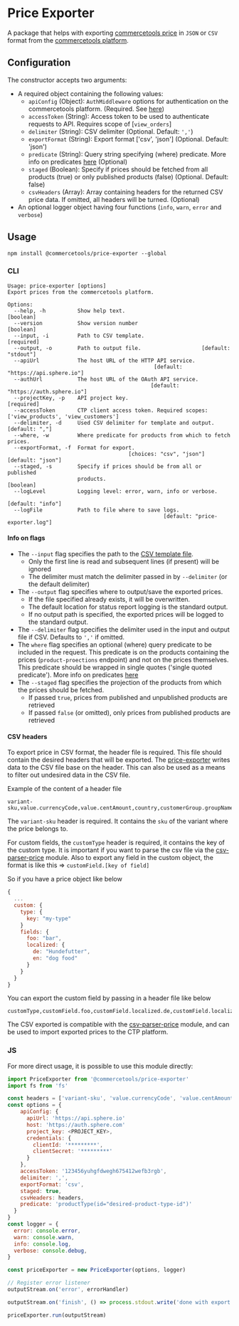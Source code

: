# Price Exporter

A package that helps with exporting [commercetools price](https://dev.commercetools.com/http-api-projects-products.html#price) in `JSON` or `CSV` format from the [commercetools platform](http://dev.commercetools.com/).

## Configuration

The constructor accepts two arguments:
- A required object containing the following values:
  - `apiConfig` (Object): `AuthMiddleware` options for authentication on the commercetools platform. (Required. See [here](https://commercetools.github.io/nodejs/sdk/api/sdkMiddlewareAuth.html#named-arguments-options))
  - `accessToken` (String): Access token to be used to authenticate requests to API. Requires scope of [`view_orders`]
  - `delimiter` (String): CSV delimiter (Optional. Default: `','`)
  - `exportFormat` (String): Export format ['csv', 'json'] (Optional. Default: 'json')
  - `predicate` (String): Query string specifying (where) predicate. More info on predicates [here](http://dev.commercetools.com/http-api.html#predicates) (Optional)
  - `staged` (Boolean): Specify if prices should be fetched from all products (true) or only published products (false) (Optional. Default: false)
  - `csvHeaders` (Array<String>): Array containing headers for the returned CSV price data. If omitted, all headers will be turned. (Optional)
- An optional logger object having four functions (`info`, `warn`, `error` and `verbose`)

## Usage
`npm install @commercetools/price-exporter --global`

### CLI
```
Usage: price-exporter [options]
Export prices from the commercetools platform.

Options:
  --help, -h          Show help text.                                  [boolean]
  --version           Show version number                              [boolean]
  --input, -i         Path to CSV template.                           [required]
  --output, -o        Path to output file.                   [default: "stdout"]
  --apiUrl            The host URL of the HTTP API service.
                                              [default: "https://api.sphere.io"]
  --authUrl           The host URL of the OAuth API service.
                                             [default: "https://auth.sphere.io"]
  --projectKey, -p    API project key.                                [required]
  --accessToken       CTP client access token. Required scopes: ['view_products', 'view_customers']
  --delimiter, -d     Used CSV delimiter for template and output. [default: ","]
  --where, -w         Where predicate for products from which to fetch prices.
  --exportFormat, -f  Format for export.
                                      [choices: "csv", "json"] [default: "json"]
  --staged, -s        Specify if prices should be from all or published
                      products.                                        [boolean]
  --logLevel          Logging level: error, warn, info or verbose.
                                                               [default: "info"]
  --logFile           Path to file where to save logs.
                                                 [default: "price-exporter.log"]
```

#### Info on flags
- The `--input` flag specifies the path to the [CSV template file](#csv-headers).
  - Only the first line is read and subsequent lines (if present) will be ignored
  - The delimiter must match the delimiter passed in by `--delimiter` (or the default delimiter)
- The `--output` flag specifies where to output/save the exported prices.
  - If the file specified already exists, it will be overwritten.
  - The default location for status report logging is the standard output.
  - If no output path is specified, the exported prices will be logged to the standard output.
- The `--delimiter` flag specifies the delimiter used in the input and output file if CSV. Defaults to `','` if omitted.
- The `where` flag specifies an optional (where) query predicate to be included in the request. This predicate is on the products containing the prices (`product-proections` endpoint) and not on the prices themselves. This predicate should be wrapped in single quotes ('single quoted predicate'). More info on predicates [here](http://dev.commercetools.com/http-api.html#predicates)
- The `--staged` flag specifies the projection of the products from which the prices should be fetched.
  - If passed `true`, prices from published and unpublished products are retrieved
  - If passed `false` (or omitted), only prices from published products are retrieved

#### CSV headers
To export price in CSV format, the header file is required. This file should contain the desired headers that will be exported. The [price-exporter](https://commercetools.github.io/nodejs/cli/price-exporter.html) writes data to the CSV file base on the header. This can also be used as a means to filter out undesired data in the CSV file.

Example of the content of a header file
```
variant-sku,value.currencyCode,value.centAmount,country,customerGroup.groupName,channel.key,validFrom,validUntil,customType,customField.foo,customField.bar,customField.current,customField.name.nl,customField.name.de,customField.status,customField.price,customField.priceset
```

The `variant-sku` header is required. It contains the `sku` of the variant where the price belongs to.

For custom fields, the `customType` header is required, it contains the key of the custom type. It is important if you want to parse the csv file via the [csv-parser-price](https://commercetools.github.io/nodejs/cli/csv-parser-price.html) module. Also to export any field in the custom object, the format is like this => `customField.[key of field]`

So if you have a price object like below
```js
{
  ...
  custom: {
    type: {
      key: "my-type"
    }
    fields: {
      foo: "bar",
      localized: {
        de: "Hundefutter",
        en: "dog food"
      }
    }
  }
}
```

You can export the custom field by passing in a header file like below
```
customType,customField.foo,customField.localized.de,customField.localized.en
```

The CSV exported is compatible with the [csv-parser-price](https://commercetools.github.io/nodejs/cli/csv-parser-price.html) module, and can be used to import exported prices to the CTP platform.

### JS
For more direct usage, it is possible to use this module directly:
```js
import PriceExporter from '@commercetools/price-exporter'
import fs from 'fs'

const headers = ['variant-sku', 'value.currencyCode', 'value.centAmount', 'id']
const options = {
    apiConfig: {
      apiUrl: 'https://api.sphere.io'
      host: 'https://auth.sphere.com'
      project_key: <PROJECT_KEY>,
      credentials: {
        clientId: '*********',
        clientSecret: '*********'
      }
    },
    accessToken: '123456yuhgfdwegh675412wefb3rgb',
    delimiter: ',',
    exportFormat: 'csv',
    staged: true,
    csvHeaders: headers,
    predicate: 'productType(id="desired-product-type-id")'
  }
}
const logger = {
  error: console.error,
  warn: console.warn,
  info: console.log,
  verbose: console.debug,
}

const priceExporter = new PriceExporter(options, logger)

// Register error listener
outputStream.on('error', errorHandler)

outputStream.on('finish', () => process.stdout.write('done with export'))

priceExporter.run(outputStream)
```
